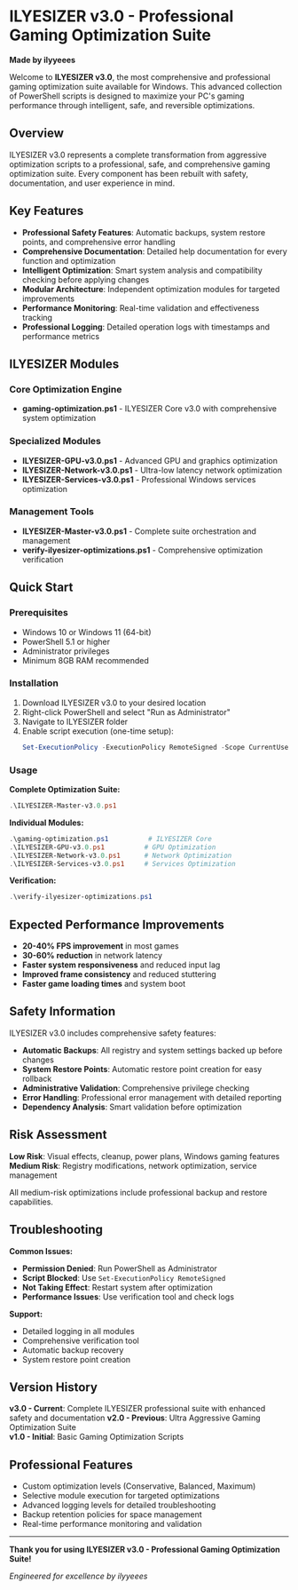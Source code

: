 # ILYESIZER v3.0 - Professional Gaming Optimization Suite

**Made by ilyyeees**

Welcome to **ILYESIZER v3.0**, the most comprehensive and professional gaming optimization suite available for Windows. This advanced collection of PowerShell scripts is designed to maximize your PC's gaming performance through intelligent, safe, and reversible optimizations.

## Overview

ILYESIZER v3.0 represents a complete transformation from aggressive optimization scripts to a professional, safe, and comprehensive gaming optimization suite. Every component has been rebuilt with safety, documentation, and user experience in mind.

## Key Features

- **Professional Safety Features**: Automatic backups, system restore points, and comprehensive error handling
- **Comprehensive Documentation**: Detailed help documentation for every function and optimization
- **Intelligent Optimization**: Smart system analysis and compatibility checking before applying changes
- **Modular Architecture**: Independent optimization modules for targeted improvements
- **Performance Monitoring**: Real-time validation and effectiveness tracking
- **Professional Logging**: Detailed operation logs with timestamps and performance metrics

## ILYESIZER Modules

### Core Optimization Engine
- **gaming-optimization.ps1** - ILYESIZER Core v3.0 with comprehensive system optimization

### Specialized Modules
- **ILYESIZER-GPU-v3.0.ps1** - Advanced GPU and graphics optimization
- **ILYESIZER-Network-v3.0.ps1** - Ultra-low latency network optimization  
- **ILYESIZER-Services-v3.0.ps1** - Professional Windows services optimization

### Management Tools
- **ILYESIZER-Master-v3.0.ps1** - Complete suite orchestration and management
- **verify-ilyesizer-optimizations.ps1** - Comprehensive optimization verification

## Quick Start

### Prerequisites
- Windows 10 or Windows 11 (64-bit)
- PowerShell 5.1 or higher
- Administrator privileges
- Minimum 8GB RAM recommended

### Installation
1. Download ILYESIZER v3.0 to your desired location
2. Right-click PowerShell and select "Run as Administrator"
3. Navigate to ILYESIZER folder
4. Enable script execution (one-time setup):
   ```powershell
   Set-ExecutionPolicy -ExecutionPolicy RemoteSigned -Scope CurrentUser
   ```

### Usage

**Complete Optimization Suite:**
```powershell
.\ILYESIZER-Master-v3.0.ps1
```

**Individual Modules:**
```powershell
.\gaming-optimization.ps1          # ILYESIZER Core
.\ILYESIZER-GPU-v3.0.ps1          # GPU Optimization
.\ILYESIZER-Network-v3.0.ps1      # Network Optimization
.\ILYESIZER-Services-v3.0.ps1     # Services Optimization
```

**Verification:**
```powershell
.\verify-ilyesizer-optimizations.ps1
```

## Expected Performance Improvements

- **20-40% FPS improvement** in most games
- **30-60% reduction** in network latency
- **Faster system responsiveness** and reduced input lag
- **Improved frame consistency** and reduced stuttering
- **Faster game loading times** and system boot

## Safety Information

ILYESIZER v3.0 includes comprehensive safety features:

- **Automatic Backups**: All registry and system settings backed up before changes
- **System Restore Points**: Automatic restore point creation for easy rollback
- **Administrative Validation**: Comprehensive privilege checking
- **Error Handling**: Professional error management with detailed reporting
- **Dependency Analysis**: Smart validation before optimization

## Risk Assessment

**Low Risk**: Visual effects, cleanup, power plans, Windows gaming features
**Medium Risk**: Registry modifications, network optimization, service management

All medium-risk optimizations include professional backup and restore capabilities.

## Troubleshooting

**Common Issues:**
- **Permission Denied**: Run PowerShell as Administrator
- **Script Blocked**: Use `Set-ExecutionPolicy RemoteSigned`
- **Not Taking Effect**: Restart system after optimization
- **Performance Issues**: Use verification tool and check logs

**Support:**
- Detailed logging in all modules
- Comprehensive verification tool
- Automatic backup recovery
- System restore point creation

## Version History

**v3.0 - Current**: Complete ILYESIZER professional suite with enhanced safety and documentation
**v2.0 - Previous**: Ultra Aggressive Gaming Optimization Suite  
**v1.0 - Initial**: Basic Gaming Optimization Scripts

## Professional Features

- Custom optimization levels (Conservative, Balanced, Maximum)
- Selective module execution for targeted optimizations
- Advanced logging levels for detailed troubleshooting
- Backup retention policies for space management
- Real-time performance monitoring and validation

---

**Thank you for using ILYESIZER v3.0 - Professional Gaming Optimization Suite!**

*Engineered for excellence by ilyyeees*
